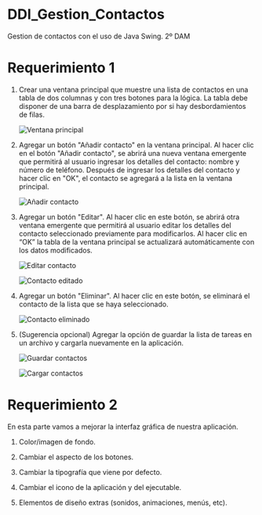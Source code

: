 # DDI_Gestion_Contactos
Gestion de contactos con el uso de Java Swing. 2º DAM


# Requerimiento 1

1.  Crear una ventana principal que muestre una lista de contactos en una tabla
    de dos columnas y con tres botones para la lógica. La tabla debe disponer
    de una barra de desplazamiento por si hay desbordamientos de filas.

    ![Ventana principal](/Imagenes/REQ1.png)

2.  Agregar un botón "Añadir contacto" en la ventana principal. Al hacer clic en
    el botón "Añadir contacto", se abrirá una nueva ventana emergente que
    permitirá al usuario ingresar los detalles del contacto: nombre y número
    de teléfono. Después de ingresar los detalles del contacto y hacer clic en
    "OK", el contacto se agregará a la lista en la ventana principal.

    ![Añadir contacto](/Imagenes/REQ2.png)

3.  Agregar un botón "Editar". Al hacer clic en este botón, se abrirá otra ventana
    emergente que permitirá al usuario editar los detalles del contacto
    seleccionado previamente para modificarlos. Al hacer clic en “OK” la tabla
    de la ventana principal se actualizará automáticamente con los datos
    modificados. 

    ![Editar contacto](/Imagenes/REQ3.png)

    ![Contacto editado](/Imagenes/REQ3_2.png)

4.  Agregar un botón "Eliminar". Al hacer clic en este botón, se eliminará el
    contacto de la lista que se haya seleccionado.

    ![Contacto eliminado](/Imagenes/REQ4.png)

5.  (Sugerencia opcional) Agregar la opción de guardar la lista de tareas en un
    archivo y cargarla nuevamente en la aplicación.

    ![Guardar contactos](/Imagenes/Guardar.png)

    ![Cargar contactos](/Imagenes/Cargar.png)

# Requerimiento 2

En esta parte vamos a mejorar la interfaz gráfica de nuestra aplicación.

1. Color/imagen de fondo. 

2. Cambiar el aspecto de los botones. 

3. Cambiar la tipografía que viene por defecto.

4. Cambiar el icono de la aplicación y del ejecutable.

5. Elementos de diseño extras (sonidos, animaciones, menús, etc).

